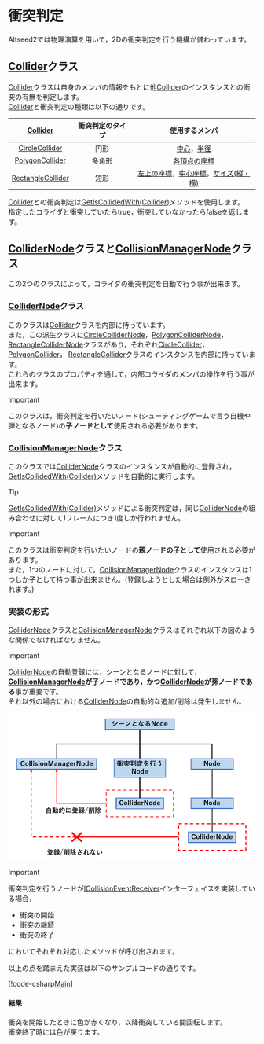 # 衝突判定

Altseed2では物理演算を用いて，2Dの衝突判定を行う機構が備わっています。  

## [Collider](xref:Altseed2.Collider)クラス

[Collider](xref:Altseed2.Collider)クラスは自身のメンバの情報をもとに他[Collider](xref:Altseed2.Collider)のインスタンスとの衝突の有無を判定します。  
[Collider](xref:Altseed2.Collider)と衝突判定の種類は以下の通りです。

| [Collider](xref:Altseed2.Collider) | 衝突判定のタイプ | 使用するメンバ |
| :---: | :---: | :---: |
| [CircleCollider](xref:Altseed2.CircleCollider) | 円形 | [中心](xref:Altseed2.Collider.Position)，[半径](xref:Altseed2.CircleCollider.Radius) |
| [PolygonCollider](xref:Altseed2.PolygonCollider) | 多角形 | [各頂点の座標](xref:Altseed2.PolygonCollider.Vertexes) |
| [RectangleCollider](xref:Altseed2.RectangleCollider) | 短形 | [左上の座標](xref:Altseed2.Collider.Position)，[中心座標](xref:Altseed2.RectangleCollider.CenterPosition)，[サイズ(縦・横)](xref:Altseed2.RectangleCollider.Size) |

[Collider](xref:Altseed2.Collider)との衝突判定は[GetIsCollidedWith(Collider)](xref:Altseed2.Collider.GetIsCollidedWith(Altseed2.Collider))メソッドを使用します。  
指定したコライダと衝突していたらtrue，衝突していなかったらfalseを返します。  

## [ColliderNode](xref:Altseed2.ColliderNode)クラスと[CollisionManagerNode](xref:Altseed2.CollisionManagerNode)クラス

この2つのクラスによって，コライダの衝突判定を自動で行う事が出来ます。  

### [ColliderNode](xref:Altseed2.ColliderNode)クラス

このクラスは[Collider](xref:Altseed2.Collider)クラスを内部に持っています。  
また，この派生クラスに[CircleColliderNode](xref:Altseed2.CircleColliderNode)，[PolygonColliderNode](xref:Altseed2.PolygonColliderNode)，
[RectangleColliderNode](xref:Altseed2.RectangleColliderNode)クラスがあり，それぞれ[CircleCollider](xref:Altseed2.CircleCollider)，
[PolygonCollider](xref:Altseed2.PolygonCollider)，
[RectangleCollider](xref:Altseed2.RectangleCollider)クラスのインスタンスを内部に持っています。  
これらのクラスのプロパティを通して，内部コライダのメンバの操作を行う事が出来ます。  

> [!IMPORTANT]
> このクラスは，衝突判定を行いたいノード(シューティングゲームで言う自機や弾となるノード)の**子ノードとして**使用される必要があります。

### [CollisionManagerNode](xref:Altseed2.CollisionManagerNode)クラス

このクラスでは[ColliderNode](xref:Altseed2.ColliderNode)クラスのインスタンスが自動的に登録され，[GetIsCollidedWith(Collider)](xref:Altseed2.Collider.GetIsCollidedWith(Altseed2.Collider))メソッドを自動的に実行します。

> [!TIP]
> [GetIsCollidedWith(Collider)](xref:Altseed2.Collider.GetIsCollidedWith(Altseed2.Collider))メソッドによる衝突判定は，同じ[ColliderNode](xref:Altseed2.ColliderNode)の組み合わせに対して1フレームにつき1度しか行われません。

> [!IMPORTANT]
> このクラスは衝突判定を行いたいノードの**親ノードの子として**使用される必要があります。  
> また，1つのノードに対して，[CollisionManagerNode](xref:Altseed2.CollisionManagerNode)クラスのインスタンスは1つしか子として持つ事が出来ません。(登録しようとした場合は例外がスローされます。)

### 実装の形式

[ColliderNode](xref:Altseed2.ColliderNode)クラスと[CollisionManagerNode](xref:Altseed2.CollisionManagerNode)クラスはそれぞれ以下の図のような関係でなければなりません。  

> [!IMPORTANT]
> [ColliderNode](xref:Altseed2.ColliderNode)の自動登録には，シーンとなるノードに対して，**[CollisionManagerNode](xref:Altseed2.CollisionManagerNode)が子ノードであり，かつ[ColliderNode](xref:Altseed2.ColliderNode)が孫ノードである**事が重要です。  
> それ以外の場合における[ColliderNode](xref:Altseed2.ColliderNode)の自動的な追加/削除は発生しません。

![Structure](Structure.png)

> [!IMPORTANT]
> 衝突判定を行うノードが[ICollisionEventReceiver](xref:Altseed2.ICollisionEventReceiver)インターフェイスを実装している場合，
> 
> - 衝突の開始
> - 衝突の継続
> - 衝突の終了
> 
> においてそれぞれ対応したメソッドが呼び出されます。

以上の点を踏まえた実装は以下のサンプルコードの通りです。  

[!code-csharp[Main](../../Src/Samples/Physics/Collision.cs)]

#### 結果
衝突を開始したときに色が赤くなり，以降衝突している間回転します。  
衝突終了時には色が戻ります。